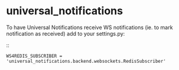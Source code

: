 # universal_notifications


To have Universal Notifications receive WS notifications (ie. to mark notification as received) add to your settings.py:

::

    WS4REDIS_SUBSCRIBER = 'universal_notifications.backend.websockets.RedisSubscriber'

